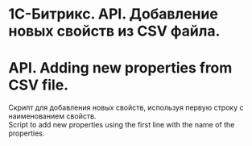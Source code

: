 # 1С-Битрикс. API. Добавление новых свойств из CSV файла.
# API. Adding new properties from CSV file.
Скрипт для добавления новых свойств, используя первую строку с наименованием свойств. </br>
Script to add new properties using the first line with the name of the properties.
</br></br>
